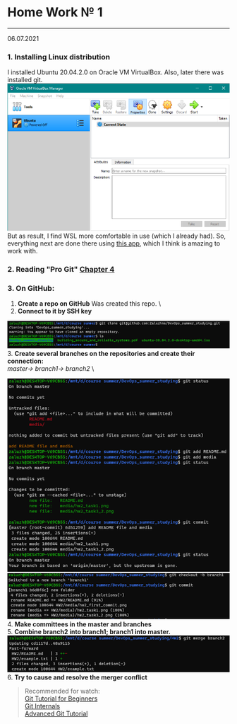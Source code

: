 # Home Work № 1
---
06.07.2021
### 1. Installing Linux distribution
I installed Ubuntu 20.04.2.0 on Oracle VM VirtualBox. Also, later there was installed git. \
![VB](./media/hw2_task1.png)\
But as result, I find WSL more comfortable in use (which I already had). So, everything next are done there using [this app](https://www.microsoft.com/store/productId/9N0DX20HK701), which I think is amazing to work with.
### 2. Reading "Pro Git" [Chapter 4](https://git-scm.com/book/en/v2)
### 3. On GitHub:
1. **Create a repo on GitHub**
Was created this repo. \
2. **Connect to it by SSH key**

![connecting by ssh key](./media/hw2_task3_2.png) \
3. **Create several branches on the repositories and create their connection:** \
_master-> branch1-> branch2_ \

![VB](./media/hw2_first_commit.png)\
![VB](./media/hw2_task3_4.png)\
4. **Make committees in the master and branches** \
5. **Combine branch2 into branch1; branch1 into master.** \
![VB](./media/hw2_task3_5.png)\
6. **Try to cause and resolve the merger conflict**

> Recommended for watch: \
[Git Tutorial for Beginners](https://www.youtube.com/watch?v=DVRQoVRzMIY)\
[Git Internals](https://www.youtube.com/watch?v=P6jD966jzlk)\
[Advanced Git Tutorial](https://www.youtube.com/watch?v=0SJCYPsef54)

